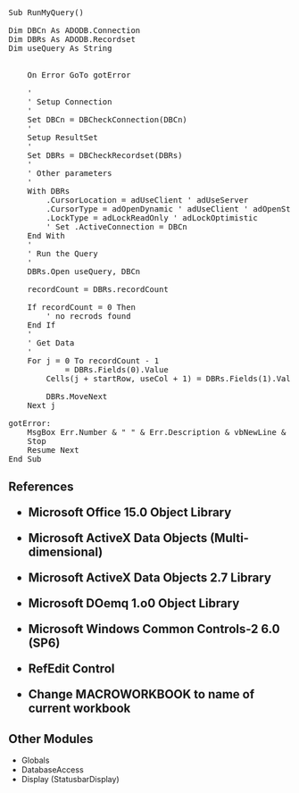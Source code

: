 <pre>
Sub RunMyQuery()

Dim DBCn As ADODB.Connection
Dim DBRs As ADODB.Recordset
Dim useQuery As String


    On Error GoTo gotError

    '
    ' Setup Connection
    '
    Set DBCn = DBCheckConnection(DBCn)
    '
    Setup ResultSet
    '
    Set DBRs = DBCheckRecordset(DBRs)
    '
    ' Other parameters
    '
    With DBRs
        .CursorLocation = adUseClient ' adUseServer
        .CursorType = adOpenDynamic ' adUseClient ' adOpenStatic ' adOpenDynamic ' adOpenForwardOnly
        .LockType = adLockReadOnly ' adLockOptimistic
        ' Set .ActiveConnection = DBCn
    End With
    '
    ' Run the Query
    '
    DBRs.Open useQuery, DBCn
    
    recordCount = DBRs.recordCount
    
    If recordCount = 0 Then 
        ' no recrods found
    End If
    '
    ' Get Data
    '
    For j = 0 To recordCount - 1
            = DBRs.Fields(0).Value
        Cells(j + startRow, useCol + 1) = DBRs.Fields(1).Value
                
        DBRs.MoveNext
    Next j
    
gotError:
    MsgBox Err.Number & " " & Err.Description & vbNewLine & vbNewLine & "Error on line: " & Erl, Title:="VKWH_Download"
    Stop
    Resume Next
End Sub
</pre>

<h2>References

- Microsoft Office 15.0 Object Library
- Microsoft ActiveX Data Objects (Multi-dimensional)
- Microsoft ActiveX Data Objects 2.7 Library
- Microsoft  DOemq 1.o0 Object Library
- Microsoft Windows Common Controls-2 6.0 (SP6)
- RefEdit Control

- Change MACROWORKBOOK to name of current workbook

<h2>Other Modules</h2>

- Globals
- DatabaseAccess
- Display (StatusbarDisplay)
